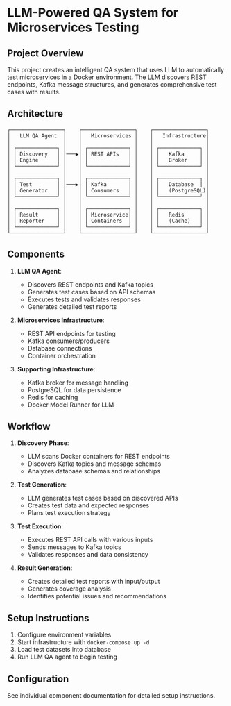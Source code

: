 # LLM-Powered QA System for Microservices Testing

## Project Overview

This project creates an intelligent QA system that uses LLM to automatically test microservices in a Docker environment. The LLM discovers REST endpoints, Kafka message structures, and generates comprehensive test cases with results.

## Architecture

```
┌─────────────────┐    ┌─────────────────┐    ┌─────────────────┐
│   LLM QA Agent  │    │   Microservices │    │   Infrastructure│
│                 │    │                 │    │                 │
│ ┌─────────────┐ │    │ ┌─────────────┐ │    │ ┌─────────────┐ │
│ │ Discovery   │ │───▶│ │ REST APIs   │ │    │ │   Kafka     │ │
│ │ Engine      │ │    │ │             │ │    │ │   Broker    │ │
│ └─────────────┘ │    │ └─────────────┘ │    │ └─────────────┘ │
│                 │    │                 │    │                 │
│ ┌─────────────┐ │    │ ┌─────────────┐ │    │ ┌─────────────┐ │
│ │ Test        │ │───▶│ │ Kafka       │ │    │ │   Database  │ │
│ │ Generator   │ │    │ │ Consumers   │ │    │ │   (PostgreSQL)│
│ └─────────────┘ │    │ └─────────────┘ │    │ └─────────────┘ │
│                 │    │                 │    │                 │
│ ┌─────────────┐ │    │ ┌─────────────┐ │    │ ┌─────────────┐ │
│ │ Result      │ │    │ │ Microservice│ │    │ │   Redis     │ │
│ │ Reporter    │ │    │ │ Containers  │ │    │ │   (Cache)   │ │
│ └─────────────┘ │    │ └─────────────┘ │    │ └─────────────┘ │
└─────────────────┘    └─────────────────┘    └─────────────────┘
```

## Components

1. **LLM QA Agent**: 
   - Discovers REST endpoints and Kafka topics
   - Generates test cases based on API schemas
   - Executes tests and validates responses
   - Generates detailed test reports

2. **Microservices Infrastructure**:
   - REST API endpoints for testing
   - Kafka consumers/producers
   - Database connections
   - Container orchestration

3. **Supporting Infrastructure**:
   - Kafka broker for message handling
   - PostgreSQL for data persistence
   - Redis for caching
   - Docker Model Runner for LLM

## Workflow

1. **Discovery Phase**:
   - LLM scans Docker containers for REST endpoints
   - Discovers Kafka topics and message schemas
   - Analyzes database schemas and relationships

2. **Test Generation**:
   - LLM generates test cases based on discovered APIs
   - Creates test data and expected responses
   - Plans test execution strategy

3. **Test Execution**:
   - Executes REST API calls with various inputs
   - Sends messages to Kafka topics
   - Validates responses and data consistency

4. **Result Generation**:
   - Creates detailed test reports with input/output
   - Generates coverage analysis
   - Identifies potential issues and recommendations

## Setup Instructions

1. Configure environment variables
2. Start infrastructure with `docker-compose up -d`
3. Load test datasets into database
4. Run LLM QA agent to begin testing

## Configuration

See individual component documentation for detailed setup instructions.
